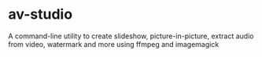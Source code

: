 # av-studio
A command-line utility to create slideshow, picture-in-picture, extract audio from video, watermark and more using ffmpeg and imagemagick
